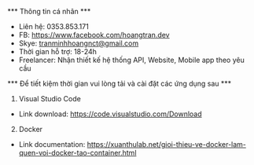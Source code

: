 *** Thông tin cá nhân ***
  + Liên hệ: 0353.853.171
  + FB: https://www.facebook.com/hoangtran.dev
  + Skye: tranminhhoangnct@gmail.com
  + Thời gian hỗ trợ: 18-24h
  + Freelancer: Nhận thiết kế hệ thống API, Website, Mobile app theo yêu cầu

*** Để tiết kiệm thời gian vui lòng tải và cài đặt các ứng dụng sau ***
1. Visual Studio Code
  + Link download: https://code.visualstudio.com/Download
2. Docker 
  + Link documentation: https://xuanthulab.net/gioi-thieu-ve-docker-lam-quen-voi-docker-tao-container.html
